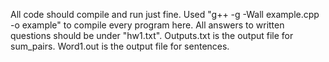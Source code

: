All code should compile and run just fine.  Used "g++ -g -Wall example.cpp -o example" to compile every program here.  All answers to written questions should be under "hw1.txt".  Outputs.txt is the output file for sum_pairs.  Word1.out is the output file for sentences.  